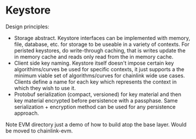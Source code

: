 # Keystore
Design principles:
- Storage abstract. Keystore interfaces can be implemented with memory, file, database, etc. for storage to be useable in a variety of 
contexts. For peristed keystores, do write-through caching, that is writes update the in memory cache and reads only read from the in memory cache. 
- Client side key naming. Keystore itself doesn't impose certain key algorithims/curves be used for specific contexts, it just supports a the minimum viable set of algorithms/curves for chainlink wide use cases. Clients define a name for each key which represents
the context in which they wish to use it. 
- Protobuf serialization (compact, versioned) for key material and then key material encrypted before persistence with a passphase.
Same serialization + encryption method can be used for any persistence approach.

Note EVM directory just a demo of how to build atop the base layer. Would be moved to 
chainlink-evm.
